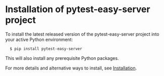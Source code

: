 Installation of pytest-easy-server project
==========================================

To install the latest released version of the
pytest-easy-server project into your active Python environment:

      $ pip install pytest-easy-server

This will also install any prerequisite Python packages.

For more details and alternative ways to install, see
[Installation](https://pytest-easy-server.readthedocs.io/en/stable/intro.html#installation).
